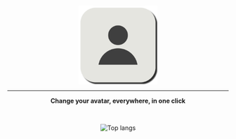 <div align="center">

<img src="https://github.com/my-avatar/brandings/raw/main/exports/icon-with-background-shadow.png" alt="My avatar icon with background shadow" align="center" width="180">
<hr/>

**Change your avatar, everywhere, in one click**

</div>

<br/>

<div align="center">

![Top langs](https://github-readme-stats.vercel.app/api/top-langs/?username=my-avatar&layout=compact&theme=tokyonight)

</div>
